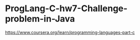 # ProgLang-C-hw7-Challenge-problem-in-Java

https://www.coursera.org/learn/programming-languages-part-c 
